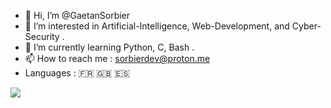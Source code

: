 - 👋 Hi, I’m @GaetanSorbier
- 👀 I’m interested in Artificial-Intelligence, Web-Development, and Cyber-Security . 
- 🌱 I’m currently learning Python, C, Bash . 
- 📫 How to reach me : sorbierdev@proton.me
- Languages : 🇫🇷 🇬🇧 🇪🇸
<img align="left" witdh="25px" src="https://cdn.jsdelivr.net/gh/devicons/devicon/icons/html5/html5-plain-wordmark.svg" style="padding-right:11px;" />
